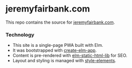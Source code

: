 # jeremyfairbank.com

This repo contains the source for [jeremyfairbank.com](https://jeremyfairbank.com).

### Technology ###

* This site is a single-page PWA built with Elm.
* It was bootstrapped with [create-elm-app](https://github.com/halfzebra/create-elm-app).
* Content is pre-rendered with [elm-static-html-lib](https://github.com/eeue56/elm-static-html-lib) for SEO.
* Layout and styling is managed with [style-elements](https://github.com/mdgriffith/style-elements).
